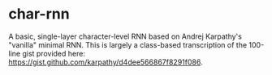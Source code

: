 # char-rnn
A basic, single-layer character-level RNN based on Andrej Karpathy's "vanilla" minimal RNN. This is largely a class-based transcription of the 100-line gist provided here: https://gist.github.com/karpathy/d4dee566867f8291f086.
